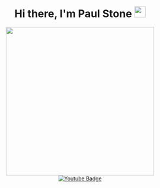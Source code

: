 <div id="header" align="center">
  <h1 align="center">
    Hi there, I'm Paul Stone
    <img src="https://media.giphy.com/media/hvRJCLFzcasrR4ia7z/giphy.gif" width="30px"/>
  </h1>
  
  <img src="https://media.giphy.com/media/ASd0Ukj0y3qMM/giphy.gif?cid=790b7611esn91x37pv00ogc32v5s6a296cy2o2k9qgzrtsdv&ep=v1_gifs_search&rid=giphy.gif&ct=g" width="400" />
</div>

<div id="badges" align="center">
  <a href="https://www.youtube.com/channel/UCMbolp5laGf-10Uh277Bm3Q">
    <img src="https://img.shields.io/badge/YouTube-red?style=for-the-badge&logo=youtube&logoColor=white" alt="Youtube Badge"/>
  </a>
</div>
